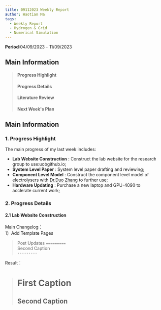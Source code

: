 ```yaml
---
title: 09112023 Weekly Report
author: Haotian Ma
tags:
  - Weekly Report
  - Hydrogen & Grid
  - Numerical Simulation
---
```


**Period**:04/09/2023 `-` 11/09/2023

## Main Information
> #### Progress Highlight
> #### Progress Details
> #### Literature Review
> #### Next Week's Plan


## Main Information
### 1. Progress Highlight
The main progress of my last week includes:
+ **Lab Website Construction** : Construct the lab website for the research group to use:uobgithub.io;
+ **System Level Paper** : System level paper drafting and reviewing;
+ **Component Level Model** : Construct the component level model of electrolysers with  [Dr.Duo Zhang](https://github.com/weightking) to further use;
+ **Hardware Updating** : Purchase a new laptop and GPU-4090 to acclerate current work;


### 2. Progress Details
#### 2.1 Lab Website Construction
Main Changelog：  
1）Add Template Pages
> Post Updates 
> `=========`   
> Second Caption  
> `---------`

Result：
> First Caption  
> =========   
> Second Caption 
> ---------  

